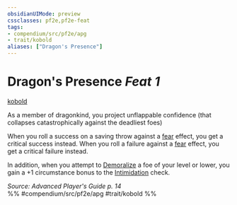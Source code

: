 ```yaml
---
obsidianUIMode: preview
cssclasses: pf2e,pf2e-feat
tags:
- compendium/src/pf2e/apg
- trait/kobold
aliases: ["Dragon's Presence"]
---
```

# Dragon's Presence  *Feat 1*  
[kobold](rules/traits/kobold-b1.md "Kobold Ancestry & Heritage Trait")  


As a member of dragonkind, you project unflappable confidence (that collapses catastrophically against the deadliest foes)

When you roll a success on a saving throw against a [fear](rules/traits/fear.md "Fear Effect Trait") effect, you get a critical success instead. When you roll a failure against a [fear](rules/traits/fear.md "Fear Effect Trait") effect, you get a critical failure instead.

In addition, when you attempt to [Demoralize](rules/actions/demoralize.md) a foe of your level or lower, you gain a +1 circumstance bonus to the [Intimidation](compendium/skills.md#Intimidation) check.

*Source: Advanced Player's Guide p. 14*  
%% #compendium/src/pf2e/apg #trait/kobold %%